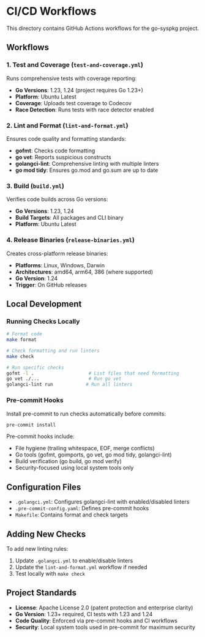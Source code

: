 # CI/CD Workflows

This directory contains GitHub Actions workflows for the go-syspkg project.

## Workflows

### 1. Test and Coverage (`test-and-coverage.yml`)
Runs comprehensive tests with coverage reporting:
- **Go Versions**: 1.23, 1.24 (project requires Go 1.23+)
- **Platform**: Ubuntu Latest
- **Coverage**: Uploads test coverage to Codecov
- **Race Detection**: Runs tests with race detector enabled

### 2. Lint and Format (`lint-and-format.yml`)
Ensures code quality and formatting standards:
- **gofmt**: Checks code formatting
- **go vet**: Reports suspicious constructs
- **golangci-lint**: Comprehensive linting with multiple linters
- **go mod tidy**: Ensures go.mod and go.sum are up to date

### 3. Build (`build.yml`)
Verifies code builds across Go versions:
- **Go Versions**: 1.23, 1.24
- **Build Targets**: All packages and CLI binary
- **Platform**: Ubuntu Latest

### 4. Release Binaries (`release-binaries.yml`)
Creates cross-platform release binaries:
- **Platforms**: Linux, Windows, Darwin
- **Architectures**: amd64, arm64, 386 (where supported)
- **Go Version**: 1.24
- **Trigger**: On GitHub releases

## Local Development

### Running Checks Locally
```bash
# Format code
make format

# Check formatting and run linters
make check

# Run specific checks
gofmt -l .                    # List files that need formatting
go vet ./...                  # Run go vet
golangci-lint run            # Run all linters
```

### Pre-commit Hooks
Install pre-commit to run checks automatically before commits:
```bash
pre-commit install
```

Pre-commit hooks include:
- File hygiene (trailing whitespace, EOF, merge conflicts)
- Go tools (gofmt, goimports, go vet, go mod tidy, golangci-lint)
- Build verification (go build, go mod verify)
- Security-focused using local system tools only

## Configuration Files

- `.golangci.yml`: Configures golangci-lint with enabled/disabled linters
- `.pre-commit-config.yaml`: Defines pre-commit hooks
- `Makefile`: Contains format and check targets

## Adding New Checks

To add new linting rules:
1. Update `.golangci.yml` to enable/disable linters
2. Update the `lint-and-format.yml` workflow if needed
3. Test locally with `make check`

## Project Standards

- **License**: Apache License 2.0 (patent protection and enterprise clarity)
- **Go Version**: 1.23+ required, CI tests with 1.23 and 1.24
- **Code Quality**: Enforced via pre-commit hooks and CI workflows
- **Security**: Local system tools used in pre-commit for maximum security
